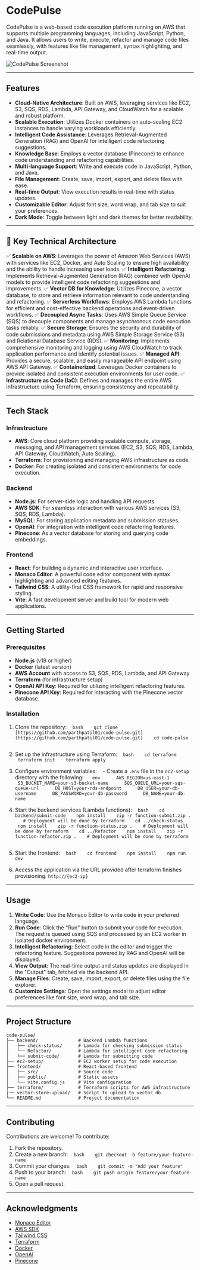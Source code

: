 # CodePulse

CodePulse is a web-based code execution platform running on AWS that supports multiple programming languages, including JavaScript, Python, and Java. It allows users to write, execute, refactor and manage code files seamlessly, with features like file management, syntax highlighting, and real-time output.

![CodePulse Screenshot](https://imgur.com/jc5vdp3.jpg)

---

## Features

- **Cloud-Native Architecture**: Built on AWS, leveraging services like EC2, S3, SQS, RDS, Lambda, API Gateway, and CloudWatch for a scalable and robust platform.
- **Scalable Execution**: Utilizes Docker containers on auto-scaling EC2 instances to handle varying workloads efficiently.
- **Intelligent Code Assistance**: Leverages Retrieval-Augmented Generation (RAG) and OpenAI for intelligent code refactoring suggestions.
- **Knowledge Base**: Employs a vector database (Pinecone) to enhance code understanding and refactoring capabilities.
- **Multi-language Support**: Write and execute code in JavaScript, Python, and Java.
- **File Management**: Create, save, import, export, and delete files with ease.
- **Real-time Output**: View execution results in real-time with status updates.
- **Customizable Editor**: Adjust font size, word wrap, and tab size to suit your preferences.
- **Dark Mode**: Toggle between light and dark themes for better readability.
---

## 🚀 Key Technical Architecture

✅ **Scalable on AWS**: Leverages the power of Amazon Web Services (AWS) with services like EC2, Docker, and Auto Scaling to ensure high availability and the ability to handle increasing user loads.
✅ **Intelligent Refactoring**: Implements Retrieval-Augmented Generation (RAG) combined with OpenAI models to provide intelligent code refactoring suggestions and improvements.
✅ **Vector DB for Knowledge**: Utilizes Pinecone, a vector database, to store and retrieve information relevant to code understanding and refactoring.
✅ **Serverless Workflows**: Employs AWS Lambda functions for efficient and cost-effective backend operations and event-driven workflows.
✅ **Decoupled Async Tasks**: Uses AWS Simple Queue Service (SQS) to decouple components and manage asynchronous code execution tasks reliably.
✅ **Secure Storage**: Ensures the security and durability of code submissions and metadata using AWS Simple Storage Service (S3) and Relational Database Service (RDS).
✅ **Monitoring**: Implements comprehensive monitoring and logging using AWS CloudWatch to track application performance and identify potential issues.
✅ **Managed API**: Provides a secure, scalable, and easily manageable API endpoint using AWS API Gateway.
✅ **Containerized**: Leverages Docker containers to provide isolated and consistent execution environments for user code.
✅ **Infrastructure as Code (IaC)**: Defines and manages the entire AWS infrastructure using Terraform, ensuring consistency and repeatability.

---

## Tech Stack

### Infrastructure
- **AWS**: Core cloud platform providing scalable compute, storage, messaging, and API management services (EC2, S3, SQS, RDS, Lambda, API Gateway, CloudWatch, Auto Scaling).
- **Terraform**: For provisioning and managing AWS infrastructure as code.
- **Docker**: For creating isolated and consistent environments for code execution.

### Backend
- **Node.js**: For server-side logic and handling API requests.
- **AWS SDK**: For seamless interaction with various AWS services (S3, SQS, RDS, Lambda).
- **MySQL**: For storing application metadata and submission statuses.
- **OpenAI**: For integration with intelligent code refactoring features.
- **Pinecone**: As a vector database for storing and querying code embeddings.

### Frontend
- **React**: For building a dynamic and interactive user interface.
- **Monaco Editor**: A powerful code editor component with syntax highlighting and advanced editing features.
- **Tailwind CSS**: A utility-first CSS framework for rapid and responsive styling.
- **Vite**: A fast development server and build tool for modern web applications.

---

## Getting Started

### Prerequisites
- **Node.js** (v18 or higher)
- **Docker** (latest version)
- **AWS Account** with access to S3, SQS, RDS, Lambda, and API Gateway
- **Terraform** (for infrastructure setup)
- **OpenAI API Key**: Required for utilizing intelligent refactoring features.
- **Pinecone API Key**: Required for interacting with the Pinecone vector database.

### Installation

1. Clone the repository:
   ```bash
   git clone [https://github.com/parthpatil01/code-pulse.git](https://github.com/parthpatil01/code-pulse.git)
   cd code-pulse
   ```

2. Set up the infrastructure using Terraform:
   ```bash
   cd terraform
   terraform init
   terraform apply
   ```

3. Configure environment variables:
   - Create a `.env` file in the `ec2-setup` directory with the following:
     ```env
     AWS_REGION=us-east-1
     S3_BUCKET_NAME=your-s3-bucket-name
     SQS_QUEUE_URL=your-sqs-queue-url
     DB_HOST=your-rds-endpoint
     DB_USER=your-db-username
     DB_PASSWORD=your-db-password
     DB_NAME=your-db-name
     ```

4. Start the backend services (Lambda functions):
   ```bash
   cd backend/submit-code
   npm install
   zip -r function-submit.zip .
   # Deployment will be done by terraform
   cd ../check-status
   npm install
   zip -r function-status.zip .
   # Deployment will be done by terraform
   cd ../Refactor
   npm install
   zip -r function-refactor.zip .
   # Deployment will be done by terraform
   ```

5. Start the frontend:
   ```bash
   cd frontend
   npm install
   npm run dev
   ```

6. Access the application via the URL provided after terraform finishes provisioning.
   ```http://{ec2-ip}```
---

## Usage

1. **Write Code**: Use the Monaco Editor to write code in your preferred language.
2. **Run Code**: Click the "Run" button to submit your code for execution. The request is queued using SQS and processed by an EC2 worker in isolated docker environment.
3. **Intelligent Refactoring**: Select code in the editor and trigger the refactoring feature. Suggestions powered by RAG and OpenAI will be displayed.
4. **View Output**: The real-time output and status updates are displayed in the "Output" tab, fetched via the backend API.
5. **Manage Files**: Create, save, import, export, or delete files using the file explorer.
6. **Customize Settings**: Open the settings modal to adjust editor preferences like font size, word wrap, and tab size.
---

## Project Structure

```plaintext
code-pulse/
├── backend/               # Backend Lambda functions
│   ├── check-status/      # Lambda for checking submission status
│   └── Refactor/          # Lambda for intelligent code refactoring
│   └── submit-code/       # Lambda for submitting code
├── ec2-setup/             # EC2 worker setup for code execution
├── frontend/              # React-based frontend
│   ├── src/               # Source code
│   ├── public/            # Static assets
│   └── vite.config.js     # Vite configuration
├── terraform/             # Terraform scripts for AWS infrastructure
|── vector-store-upload/   # Script to upload to vector db
└── README.md              # Project documentation
```
---
## Contributing

Contributions are welcome\! To contribute:

1.  Fork the repository.
2.  Create a new branch:
       `bash    git checkout -b feature/your-feature-name    `
3.  Commit your changes:
       `bash    git commit -m "Add your feature"    `
4.  Push to your branch:
       `bash    git push origin feature/your-feature-name    `
5.  Open a pull request.

---

## Acknowledgments

  - [Monaco Editor](https://microsoft.github.io/monaco-editor/)
  - [AWS SDK](https://aws.amazon.com/sdk-for-javascript/)
  - [Tailwind CSS](https://tailwindcss.com/)
  - [Terraform](https://www.terraform.io/)
  - [Docker](https://www.docker.com/)
  - [OpenAI](https://openai.com/)
  - [Pinecone](https://www.pinecone.io/)


